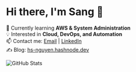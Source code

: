 # Hi there, I'm Sang 👋

🌱 Currently learning **AWS & System Administration**  
💡 Interested in **Cloud, DevOps, and Automation**  
📫 Contact me: [Email](mailto:hs_nguyen@outlook.com) | [LinkedIn](https://linkedin.com/in/nguyen-huu-sang)  
✍ Blog: [hs-nguyen.hashnode.dev](https://hs-nguyen.hashnode.dev/)

![GitHub Stats](https://github-readme-stats.vercel.app/api?username=hs-nguyen&show_icons=true&theme=radical)
